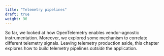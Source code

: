 ```yaml
---
title: "Telemetry pipelines"
draft: true
weight: 30
---
```


So far, we looked at how OpenTelemetry enables vendor-agnostic instrumentation.
Moreover, we explored some mechanism to correlate different telemetry signals.
Leaving telemetry production aside, this chapter explores how to build telemetry pipelines *outside* the application.